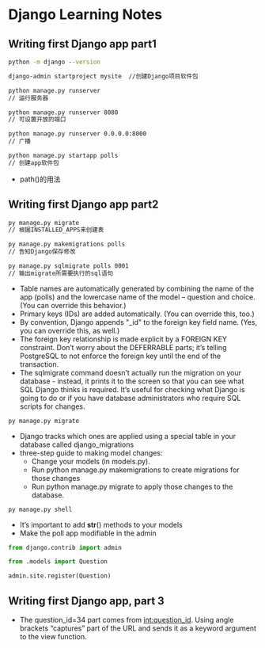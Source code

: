 # Django Learning Notes

## Writing first Django app part1
```cmd
python -m django --version
```
```cmd
django-admin startproject mysite  //创建Django项目软件包
```
```cmd
python manage.py runserver
// 运行服务器
```
```cmd
python manage.py runserver 8080
// 可设置开放的端口
```
```cmd
python manage.py runserver 0.0.0.0:8000
// 广播
```
```cmd
python manage.py startapp polls
// 创建app软件包
```
- path()的用法
## Writing first Django app part2
```cmd
py manage.py migrate
// 根据INSTALLED_APPS来创建表
```
```cmd
py manage.py makemigrations polls
// 告知Django保存修改
```
```cmd
py manage.py sqlmigrate polls 0001
// 输出migrate所需要执行的sql语句
```
- Table names are automatically generated by combining the name of the app (polls) and the lowercase name of the model – question and choice. (You can override this behavior.)
- Primary keys (IDs) are added automatically. (You can override this, too.)
- By convention, Django appends "_id" to the foreign key field name. (Yes, you can override this, as well.)
- The foreign key relationship is made explicit by a FOREIGN KEY constraint. Don’t worry about the DEFERRABLE parts; it’s telling PostgreSQL to not enforce the foreign key until the end of the transaction.
- The sqlmigrate command doesn’t actually run the migration on your database - instead, it prints it to the screen so that you can see what SQL Django thinks is required. It’s useful for checking what Django is going to do or if you have database administrators who require SQL scripts for changes.
```cmd
py manage.py migrate
```
- Django tracks which ones are applied using a special table in your database called django_migrations
- three-step guide to making model changes:
  - Change your models (in models.py).
  - Run python manage.py makemigrations to create migrations for those changes
  - Run python manage.py migrate to apply those changes to the database.
```cmd
py manage.py shell
```
- It’s important to add __str__() methods to your models
- Make the poll app modifiable in the admin
```python
from django.contrib import admin

from .models import Question

admin.site.register(Question)
```
## Writing first Django app, part 3
- The question_id=34 part comes from <int:question_id>. Using angle brackets “captures” part of the URL and sends it as a keyword argument to the view function. 